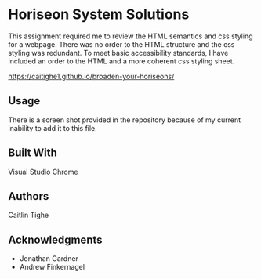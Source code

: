 # Horiseon System Solutions

This assignment required me to review the HTML semantics and css styling for a webpage. There was no order to the HTML structure and the css styling was redundant. To meet basic accessibility standards, I have included an order to the HTML and a more coherent css styling sheet. 

https://caitighe1.github.io/broaden-your-horiseons/


## Usage

There is a screen shot provided in the repository because of my current inability to add it to this file. 


## Built With

Visual Studio Chrome


## Authors
Caitlin Tighe


## Acknowledgments

* Jonathan Gardner
* Andrew Finkernagel

